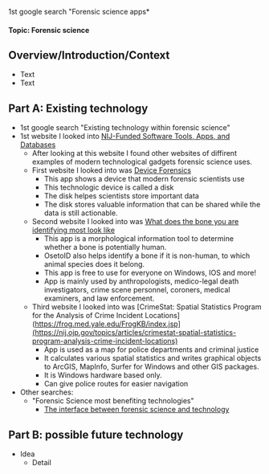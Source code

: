 1st google search "Forensic science apps*
#### Topic: **Forensic science**


## Overview/Introduction/Context
* Text
* Text

## Part A: Existing technology
* 1st google search "Existing technology within forensic science"
* 1st website I looked into [NIJ-Funded Software Tools, Apps, and Databases](https://nij.ojp.gov/library/nij-funded-software-tools-apps-and-databases)
  * After looking at this website I found other websites of diffirent examples of modern technological gadgets forensic science uses.
  * First website I looked into was [Device
Forensics](https://www.grierforensics.com/capabilities/device-forensics/)
      * This app shows a device that modern forensic scientists use
      * This technologic device is called a disk
      * The disk helpes scientists store important data
      * The disk stores valuable information that can be shared while the data is still actionable.
  * Second website I looked into was [What does the bone you are identifying most look like](https://boneidentification.com/about/)
      * This app is a morphological information tool to determine whether a bone is potentially human.
      * OsetoID also helps identify a bone if it is non-human, to which animal species does it belong.
      * This app is free to use for everyone on Windows, IOS and more!
      * App is mainly used by anthropologists, medico-legal death investigators, crime scene personnel, coroners, medical examiners, and law enforcement.
  * Third website I looked into was [CrimeStat: Spatial Statistics Program for the Analysis of Crime Incident Locations](https://frog.med.yale.edu/FrogKB/index.jsp](https://nij.ojp.gov/topics/articles/crimestat-spatial-statistics-program-analysis-crime-incident-locations)
     * App is used as a map for police departments and criminal justice
     * It calculates various spatial statistics and writes graphical objects to ArcGIS, MapInfo, Surfer for Windows and other GIS packages.
     * It is Windows hardware based only.
     * Can give police routes for easier navigation
* Other searches:
  * "Forensic Science most benefiting technologies"
    * [The interface between forensic science and technology](https://pmc.ncbi.nlm.nih.gov/articles/PMC4581008/)
## Part B: possible future technology
* Idea
  * Detail
